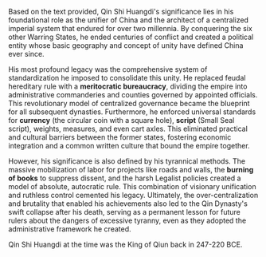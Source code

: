 Based on the text provided, Qin Shi Huangdi's significance lies in his foundational role as the unifier of China and the architect of a centralized imperial system that endured for over two millennia. By conquering the six other Warring States, he ended centuries of conflict and created a political entity whose basic geography and concept of unity have defined China ever since.

His most profound legacy was the comprehensive system of standardization he imposed to consolidate this unity. He replaced feudal hereditary rule with a **meritocratic bureaucracy**, dividing the empire into administrative commanderies and counties governed by appointed officials. This revolutionary model of centralized governance became the blueprint for all subsequent dynasties. Furthermore, he enforced universal standards for **currency** (the circular coin with a square hole), **script** (Small Seal script), weights, measures, and even cart axles. This eliminated practical and cultural barriers between the former states, fostering economic integration and a common written culture that bound the empire together.

However, his significance is also defined by his tyrannical methods. The massive mobilization of labor for projects like roads and walls, the **burning of books** to suppress dissent, and the harsh Legalist policies created a model of absolute, autocratic rule. This combination of visionary unification and ruthless control cemented his legacy. Ultimately, the over-centralization and brutality that enabled his achievements also led to the Qin Dynasty's swift collapse after his death, serving as a permanent lesson for future rulers about the dangers of excessive tyranny, even as they adopted the administrative framework he created.

Qin Shi Huangdi at the time was the King of Qiun back in 247-220 BCE. 
